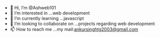 - 👋 Hi, I’m @Ashweb101
- 👀 I’m interested in ...web development
- 🌱 I’m currently learning ...javascript
- 💞️ I’m looking to collaborate on ...projects regarding web development
- 📫 How to reach me ...my mail:ankursinghtg2003@gmail.com

<!---
Ashweb101/Ashweb101 is a ✨ special ✨ repository because its `README.md` (this file) appears on your GitHub profile.
You can click the Preview link to take a look at your changes.
--->
